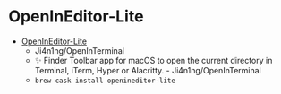 # OpenInEditor-Lite
- [OpenInEditor-Lite](https://github.com/Ji4n1ng/OpenInTerminal)
  -  Ji4n1ng/OpenInTerminal
  - ✨ Finder Toolbar app for macOS to open the current directory in Terminal, iTerm, Hyper or Alacritty. - Ji4n1ng/OpenInTerminal
  - `brew cask install openineditor-lite`
